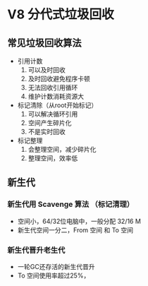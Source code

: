 # V8 分代式垃圾回收

## 常见垃圾回收算法

* 引用计数
    1. 可以及时回收
    2. 及时回收避免程序卡顿
    3. 无法回收引用循环
    4. 维护计数消耗资源大
* 标记清除（从root开始标记）
    1. 可以解决循环引用
    2. 空间产生碎片化
    3. 不是实时回收
* 标记整理
    1. 会整理空间，减少碎片化
    2. 整理空间，效率低

## 新生代

### 新生代用 Scavenge 算法 （标记清理）

* 空间小，64/32位电脑中，一般分配 32/16 M
* 新生代空间一分二，From 空间 和 To 空间

### 新生代晋升老生代
* 一轮GC还存活的新生代晋升
* To 空间使用率超过25%，
